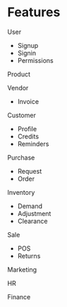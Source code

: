 # Features
User
  - Signup
  - Signin
  - Permissions

Product

Vendor
  - Invoice
  
Customer
  - Profile
  - Credits
  - Reminders

Purchase
  - Request
  - Order
  
Inventory
  - Demand
  - Adjustment
  - Clearance

Sale
  - POS
  - Returns

Marketing

HR

Finance
